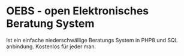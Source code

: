 # OEBS - open Elektronisches Beratung System

Ist ein einfache niederschwällige Beratungs System in PHP8 und SQL anbindung. Kostenlos für jeder man. 